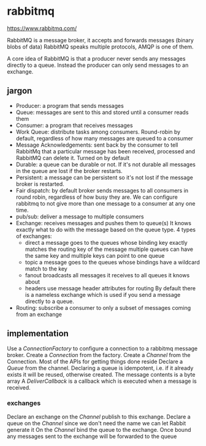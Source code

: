 # rabbitmq

https://www.rabbitmq.com/

RabbitMQ is a message broker, it accepts and forwards messages (binary blobs of data)
RabbitMQ speaks multiple protocols, AMQP is one of them.

A core idea of RabbitMQ is that a producer never sends any messages directly to a queue.
Instead the producer can only send messages to an exchange.

## jargon

* Producer: a program that sends messages
* Queue: messages are sent to this and stored until a consumer reads them
* Consumer: a program that receives messages
* Work Queue: distribute tasks among consumers. Round-robin by default, regardless of how many messages are queued to a consumer
* Message Acknowledgements: sent back by the consumer to tell RabbitMq that a particular message has been received, processed and RabbitMQ can delete it.
  Turned on by default
* Durable: a queue can be durable or not. If it's not durable all messages in the queue are lost if the broker restarts.
* Persistent: a message can be persistent so it's not lost if the message broker is restarted.
* Fair dispatch: by default broker sends messages to all  consumers in round robin, regardless of how busy they are. We can configure rabbitmq to not give more than one message to a consumer at any one time.
* pub/sub: deliver a message to multiple consumers
* Exchange: receives messages and pushes them to queue(s)
  It knows exactly what to do with the message based on the queue type.
  4 types of exchanges:
    * direct
      a message goes to the queues whose binding key exactly matches the routing key of the message
      multiple queues can have the same key
      and multiple keys can point to one queue
    * topic
      a message goes to the queues whose bindings have a wildcard match to the key
    * fanout
      broadcasts all messages it receives to all queues it knows about
    * headers
      use message header attributes for routing
  By default there is a nameless exchange which is used if you send a message directly to a queue.
* Routing: subscribe a consumer to only a subset of messages coming from an exchange

## implementation

Use a *ConnectionFactory* to configure a connection to a rabbitmq message broker.
Create a *Connection* from the factory.
Create a *Channel* from the Connection.
  Most of the APIs for getting things done reside
Declare a *Queue* from the channel.
  Declaring a queue is idempotent, i.e. if it already exists it will be reused, otherwise created.
The message contents is a byte array
A *DeliverCallback* is a callback which is executed when a message is received.

### exchanges

Declare an exchange on the *Channel*
publish to this exchange.
Declare a queue on the *Channel*
  since we don't need the name we can let Rabbit generate it
On the *Channel* bind the queue to the exchange.
  Once bound any messages sent to the exchange will be forwarded to the queue
